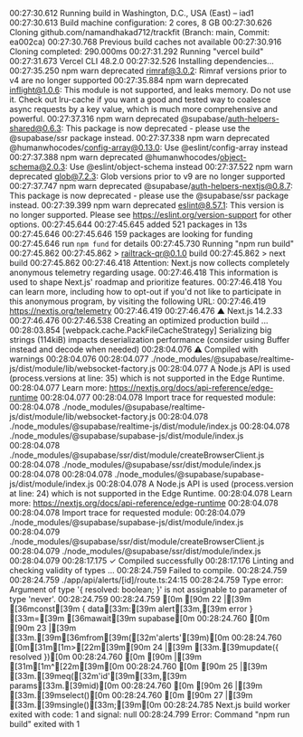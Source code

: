 00:27:30.612 Running build in Washington, D.C., USA (East) – iad1
00:27:30.613 Build machine configuration: 2 cores, 8 GB
00:27:30.626 Cloning github.com/namandhakad712/trackfit (Branch: main, Commit: ea002ca)
00:27:30.768 Previous build caches not available
00:27:30.916 Cloning completed: 290.000ms
00:27:31.292 Running "vercel build"
00:27:31.673 Vercel CLI 48.2.0
00:27:32.526 Installing dependencies...
00:27:35.250 npm warn deprecated rimraf@3.0.2: Rimraf versions prior to v4 are no longer supported
00:27:35.884 npm warn deprecated inflight@1.0.6: This module is not supported, and leaks memory. Do not use it. Check out lru-cache if you want a good and tested way to coalesce async requests by a key value, which is much more comprehensive and powerful.
00:27:37.316 npm warn deprecated @supabase/auth-helpers-shared@0.6.3: This package is now deprecated - please use the @supabase/ssr package instead.
00:27:37.338 npm warn deprecated @humanwhocodes/config-array@0.13.0: Use @eslint/config-array instead
00:27:37.388 npm warn deprecated @humanwhocodes/object-schema@2.0.3: Use @eslint/object-schema instead
00:27:37.522 npm warn deprecated glob@7.2.3: Glob versions prior to v9 are no longer supported
00:27:37.747 npm warn deprecated @supabase/auth-helpers-nextjs@0.8.7: This package is now deprecated - please use the @supabase/ssr package instead.
00:27:39.399 npm warn deprecated eslint@8.57.1: This version is no longer supported. Please see https://eslint.org/version-support for other options.
00:27:45.644 
00:27:45.645 added 521 packages in 13s
00:27:45.646 
00:27:45.646 159 packages are looking for funding
00:27:45.646   run `npm fund` for details
00:27:45.730 Running "npm run build"
00:27:45.862 
00:27:45.862 > railtrack-qr@0.1.0 build
00:27:45.862 > next build
00:27:45.862 
00:27:46.418 Attention: Next.js now collects completely anonymous telemetry regarding usage.
00:27:46.418 This information is used to shape Next.js' roadmap and prioritize features.
00:27:46.418 You can learn more, including how to opt-out if you'd not like to participate in this anonymous program, by visiting the following URL:
00:27:46.419 https://nextjs.org/telemetry
00:27:46.419 
00:27:46.476   ▲ Next.js 14.2.33
00:27:46.476 
00:27:46.538    Creating an optimized production build ...
00:28:03.854 <w> [webpack.cache.PackFileCacheStrategy] Serializing big strings (114kiB) impacts deserialization performance (consider using Buffer instead and decode when needed)
00:28:04.076  ⚠ Compiled with warnings
00:28:04.076 
00:28:04.077 ./node_modules/@supabase/realtime-js/dist/module/lib/websocket-factory.js
00:28:04.077 A Node.js API is used (process.versions at line: 35) which is not supported in the Edge Runtime.
00:28:04.077 Learn more: https://nextjs.org/docs/api-reference/edge-runtime
00:28:04.077 
00:28:04.078 Import trace for requested module:
00:28:04.078 ./node_modules/@supabase/realtime-js/dist/module/lib/websocket-factory.js
00:28:04.078 ./node_modules/@supabase/realtime-js/dist/module/index.js
00:28:04.078 ./node_modules/@supabase/supabase-js/dist/module/index.js
00:28:04.078 ./node_modules/@supabase/ssr/dist/module/createBrowserClient.js
00:28:04.078 ./node_modules/@supabase/ssr/dist/module/index.js
00:28:04.078 
00:28:04.078 ./node_modules/@supabase/supabase-js/dist/module/index.js
00:28:04.078 A Node.js API is used (process.version at line: 24) which is not supported in the Edge Runtime.
00:28:04.078 Learn more: https://nextjs.org/docs/api-reference/edge-runtime
00:28:04.078 
00:28:04.078 Import trace for requested module:
00:28:04.079 ./node_modules/@supabase/supabase-js/dist/module/index.js
00:28:04.079 ./node_modules/@supabase/ssr/dist/module/createBrowserClient.js
00:28:04.079 ./node_modules/@supabase/ssr/dist/module/index.js
00:28:04.079 
00:28:17.175  ✓ Compiled successfully
00:28:17.176    Linting and checking validity of types ...
00:28:24.759 Failed to compile.
00:28:24.759 
00:28:24.759 ./app/api/alerts/[id]/route.ts:24:15
00:28:24.759 Type error: Argument of type '{ resolved: boolean; }' is not assignable to parameter of type 'never'.
00:28:24.759 
00:28:24.759 [0m [90m 22 |[39m     [36mconst[39m { data[33m:[39m alert[33m,[39m error } [33m=[39m [36mawait[39m supabase[0m
00:28:24.760 [0m [90m 23 |[39m       [33m.[39m[36mfrom[39m([32m'alerts'[39m)[0m
00:28:24.760 [0m[31m[1m>[22m[39m[90m 24 |[39m       [33m.[39mupdate({ resolved })[0m
00:28:24.760 [0m [90m    |[39m               [31m[1m^[22m[39m[0m
00:28:24.760 [0m [90m 25 |[39m       [33m.[39meq([32m'id'[39m[33m,[39m params[33m.[39mid)[0m
00:28:24.760 [0m [90m 26 |[39m       [33m.[39mselect()[0m
00:28:24.760 [0m [90m 27 |[39m       [33m.[39msingle()[33m;[39m[0m
00:28:24.785 Next.js build worker exited with code: 1 and signal: null
00:28:24.799 Error: Command "npm run build" exited with 1